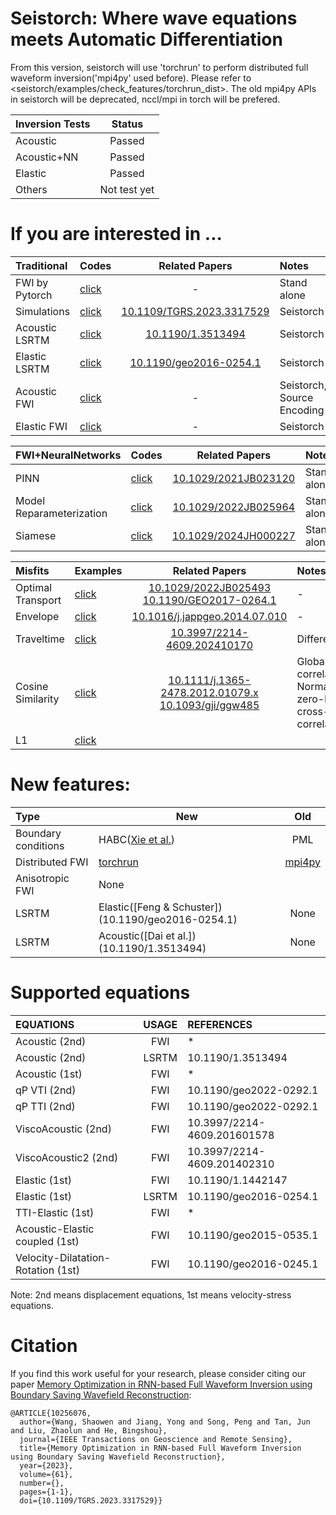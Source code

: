 # Seistorch: Where wave equations meets Automatic Differentiation

From this version, seistorch will use 'torchrun' to perform distributed full waveform inversion('mpi4py' used before). Please refer to <seistorch/examples/check_features/torchrun_dist>. The old mpi4py APIs in seistorch will be deprecated, nccl/mpi in torch will be prefered.

| Inversion Tests | Status |
| :----------- | :-----------: |
| Acoustic   | Passed       |
| Acoustic+NN   | Passed     |
| Elastic   | Passed   |
| Others   | Not test yet   |

# If you are interested in ...
| Traditional | Codes | Related Papers | Notes |
| :----------- | ----------- | :-----------: | :----- |
|FWI by Pytorch|[click](examples/sthelse)|-|Stand alone|
|Simulations|[click](examples/forward_modeling/different_eq)|[10.1109/TGRS.2023.3317529](https://doi.org/10.1109/TGRS.2023.3317529)|Seistorch|
|Acoustic LSRTM|[click](examples/lsrtm)|[10.1190/1.3513494](https://doi.org/10.1190/1.3513494)|Seistorch|
|Elastic LSRTM|[click](examples/lsrtm)|[10.1190/geo2016-0254.1](https://doi.org/10.1190/geo2016-0254.1)|Seistorch|
|Acoustic FWI|[click](examples/inversion/source_encoding/acoustic)|-|Seistorch, Source Encoding|
|Elastic FWI|[click](examples/inversion/source_encoding/elastic)|-|Seistorch|

| FWI+NeuralNetworks | Codes | Related Papers | Notes |
| :----------- | ----------- | :-----------: | :----- |
|PINN|[click](examples/pinn)|[10.1029/2021JB023120](https://doi.org/10.1029/2021JB023120)|Stand alone|
|Model Reparameterization|[click](examples/check_features/implicitNN)|[10.1029/2022JB025964](https://doi.org/10.1029/2022JB025964)|Stand alone|
|Siamese|[click](examples/nn_embedded_fwi/siamesefwi)|[10.1029/2024JH000227](https://doi.org/10.1029/2024JH000227)|Stand alone|

| Misfits | Examples | Related Papers | Notes |
| :----------- | ----------- | :-----------: | :----- |
|Optimal Transport|[click](examples/inversion/misfits/ot)|[10.1029/2022JB025493](https://doi.org/10.1029/2022JB025493)<br>[10.1190/GEO2017-0264.1](https://doi.org/10.1190/GEO2017-0264.1)|-|
|Envelope|[click](examples/inversion/misfits/envelope)|[10.1016/j.jappgeo.2014.07.010](https://doi.org/10.1016/j.jappgeo.2014.07.010)|-|
|Traveltime|[click](examples/inversion/misfits/travel_time_misfit)|[10.3997/2214-4609.202410170](https://doi.org/10.3997/2214-4609.202410170)|Differentiable|
|Cosine Similarity|[click](examples/inversion/misfits/cs)|[10.1111/j.1365-2478.2012.01079.x](https://doi.org/10.1111/j.1365-2478.2012.01079.x)<br>[10.1093/gji/ggw485](https://doi.org/10.1093/gji/ggw485)<br>|Global correlation<br>Normalized zero-lag cross-correlation|
|L1|[click](examples/inversion/misfits/l1)|||
# New features:
| Type | New | Old |
| :----------- | ----------- | :-----------: |
| Boundary conditions   | HABC([Xie et al.](https://doi.org/10.1093/jge/gxz102))    | PML |
|Distributed FWI| [torchrun](https://pytorch.org/docs/stable/elastic/run.html) | [mpi4py](https://mpi4py.readthedocs.io/en/stable/mpi4py.html) |
|Anisotropic FWI| None |
|LSRTM|Elastic([Feng & Schuster])(10.1190/geo2016-0254.1)|None|
|LSRTM|Acoustic([Dai et al.])(10.1190/1.3513494)|None|

# Supported equations

| EQUATIONS | USAGE | REFERENCES|
| :-------------- | :-----------: | :------------------|
| Acoustic (2nd) | FWI | * |
| Acoustic (2nd) | LSRTM | 10.1190/1.3513494 |
| Acoustic (1st) | FWI | * |
| qP VTI (2nd) | FWI | 10.1190/geo2022-0292.1 |
| qP TTI (2nd) | FWI | 10.1190/geo2022-0292.1 |
| ViscoAcoustic  (2nd) | FWI | 10.3997/2214-4609.201601578 |
| ViscoAcoustic2  (2nd) | FWI | 10.3997/2214-4609.201402310 |
| Elastic (1st)   | FWI | 10.1190/1.1442147 |
| Elastic (1st)   | LSRTM | 10.1190/geo2016-0254.1 |
| TTI-Elastic (1st)  | FWI | * |
| Acoustic-Elastic coupled (1st) | FWI | 10.1190/geo2015-0535.1 |
| Velocity-Dilatation-Rotation (1st) | FWI | 10.1190/geo2016-0245.1 | 

Note: 2nd means displacement equations, 1st means velocity-stress equations.

# Citation

If you find this work useful for your research, please consider citing our paper [Memory Optimization in RNN-based Full Waveform Inversion using Boundary Saving Wavefield Reconstruction](https://ieeexplore.ieee.org/document/10256076):

```
@ARTICLE{10256076,
  author={Wang, Shaowen and Jiang, Yong and Song, Peng and Tan, Jun and Liu, Zhaolun and He, Bingshou},
  journal={IEEE Transactions on Geoscience and Remote Sensing}, 
  title={Memory Optimization in RNN-based Full Waveform Inversion using Boundary Saving Wavefield Reconstruction}, 
  year={2023},
  volume={61},
  number={},
  pages={1-1},
  doi={10.1109/TGRS.2023.3317529}}
```
